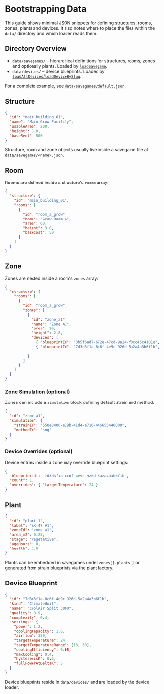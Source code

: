 # Bootstrapping Data

This guide shows minimal JSON snippets for defining structures, rooms, zones, plants and devices.
It also notes where to place the files within the `data/` directory and which loader reads them.

## Directory Overview

- `data/savegames/` – hierarchical definitions for structures, rooms, zones and optionally plants.
  Loaded by [`loadSavegame`](../../src/server/services/savegameLoader.js).
- `data/devices/` – device blueprints. Loaded by [`loadAllDevices`/`loadDeviceBySlug`](../../src/engine/loaders/deviceLoader.js).

For a complete example, see [`data/savegames/default.json`](../../data/savegames/default.json).

## Structure

```json
{
  "id": "main_building_01",
  "name": "Main Grow Facility",
  "usableArea": 200,
  "height": 3.0,
  "baseRent": 500
}
```

Structure, room and zone objects usually live inside a savegame file at `data/savegames/<name>.json`.

## Room

Rooms are defined inside a structure's `rooms` array:

```json
{
  "structure": {
    "id": "main_building_01",
    "rooms": [
      {
        "id": "room_a_grow",
        "name": "Grow Room A",
        "area": 60,
        "height": 3.0,
        "baseCost": 50
      }
    ]
  }
}
```

## Zone

Zones are nested inside a room's `zones` array:

```json
{
  "structure": {
    "rooms": [
      {
        "id": "room_a_grow",
        "zones": [
          {
            "id": "zone_a1",
            "name": "Zone A1",
            "area": 20,
            "height": 2.8,
            "devices": [
              { "blueprintId": "3b5f6ad7-672e-47cd-9a24-f0cc45c4101e", "count": 16 },
              { "blueprintId": "7d3d3f1a-8c6f-4e9c-926d-5a2a4a3b6f1b", "count": 1 }
            ]
          }
        ]
      }
    ]
  }
}
```

### Zone Simulation (optional)

Zones can include a `simulation` block defining default strain and method:

```json
{
  "id": "zone_a1",
  "simulation": {
    "strainId": "550e8400-e29b-41d4-a716-446655440000",
    "methodId": "sog"
  }
}
```

### Device Overrides (optional)

Device entries inside a zone may override blueprint settings:

```json
{
  "blueprintId": "7d3d3f1a-8c6f-4e9c-926d-5a2a4a3b6f1b",
  "count": 1,
  "overrides": { "targetTemperature": 24 }
}
```

## Plant

```json
{
  "id": "plant_1",
  "label": "AK-47 #1",
  "zoneId": "zone_a1",
  "area_m2": 0.25,
  "stage": "vegetative",
  "ageHours": 0,
  "health": 1.0
}
```

Plants can be embedded in savegames under `zones[].plants[]` or generated from strain blueprints via the plant factory.

## Device Blueprint

```json
{
  "id": "7d3d3f1a-8c6f-4e9c-926d-5a2a4a3b6f1b",
  "kind": "ClimateUnit",
  "name": "CoolAir Split 3000",
  "quality": 0.9,
  "complexity": 0.4,
  "settings": {
    "power": 1.2,
    "coolingCapacity": 1.6,
    "airflow": 350,
    "targetTemperature": 24,
    "targetTemperatureRange": [18, 30],
    "coolingEfficiency": 0.05,
    "maxCooling": 0.4,
    "hysteresisK": 0.5,
    "fullPowerAtDeltaK": 5
  }
}
```

Device blueprints reside in `data/devices/` and are loaded by the device loader.
